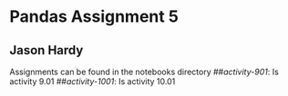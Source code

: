 # Pandas Assignment 5
## Jason Hardy

Assignments can be found in the notebooks directory
##_activity-901_: Is activity 9.01 
##_activity-1001_: Is activity 10.01 